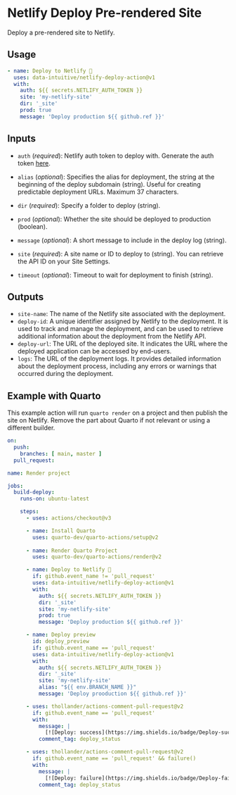 Netlify Deploy Pre-rendered Site
================

Deploy a pre-rendered site to Netlify.

## Usage

``` yaml
- name: Deploy to Netlify 🚀
  uses: data-intuitive/netlify-deploy-action@v1
  with:
    auth: ${{ secrets.NETLIFY_AUTH_TOKEN }}
    site: 'my-netlify-site'
    dir: '_site'
    prod: true
    message: 'Deploy production ${{ github.ref }}'
```

## Inputs

- `auth` (*required*): Netlify auth token to deploy with. Generate the
  auth token
  [here](https://app.netlify.com/user/applications#personal-access-tokens).

- `alias` (*optional*): Specifies the alias for deployment, the string
  at the beginning of the deploy subdomain (string). Useful for creating
  predictable deployment URLs. Maximum 37 characters.

- `dir` (*required*): Specify a folder to deploy (string).

- `prod` (*optional*): Whether the site should be deployed to production
  (boolean).

- `message` (*optional*): A short message to include in the deploy log
  (string).

- `site` (*required*): A site name or ID to deploy to (string). You can
  retrieve the API ID on your Site Settings.

- `timeout` (*optional*): Timeout to wait for deployment to finish
  (string).

## Outputs

- `site-name`: The name of the Netlify site associated with the
  deployment.
- `deploy-id`: A unique identifier assigned by Netlify to the
  deployment. It is used to track and manage the deployment, and can be
  used to retrieve additional information about the deployment from the
  Netlify API.
- `deploy-url`: The URL of the deployed site. It indicates the URL where
  the deployed application can be accessed by end-users.
- `logs`: The URL of the deployment logs. It provides detailed
  information about the deployment process, including any errors or
  warnings that occurred during the deployment.

## Example with Quarto

This example action will run `quarto render` on a project and then
publish the site on Netlify. Remove the part about Quarto if not
relevant or using a different builder.

``` yaml
on:
  push:
    branches: [ main, master ]
  pull_request:

name: Render project

jobs:
  build-deploy:
    runs-on: ubuntu-latest

    steps:
      - uses: actions/checkout@v3

      - name: Install Quarto
        uses: quarto-dev/quarto-actions/setup@v2
      
      - name: Render Quarto Project
        uses: quarto-dev/quarto-actions/render@v2

      - name: Deploy to Netlify 🚀
        if: github.event_name != 'pull_request'
        uses: data-intuitive/netlify-deploy-action@v1
        with:
          auth: ${{ secrets.NETLIFY_AUTH_TOKEN }}
          dir: '_site'
          site: 'my-netlify-site'
          prod: true
          message: 'Deploy production ${{ github.ref }}'

      - name: Deploy preview
        id: deploy_preview
        if: github.event_name == 'pull_request'
        uses: data-intuitive/netlify-deploy-action@v1
        with:
          auth: ${{ secrets.NETLIFY_AUTH_TOKEN }}
          dir: '_site'
          site: 'my-netlify-site'
          alias: "${{ env.BRANCH_NAME }}"
          message: 'Deploy prooduction ${{ github.ref }}'

      - uses: thollander/actions-comment-pull-request@v2
        if: github.event_name == 'pull_request'
        with:
          message: |
            [![Deploy: success](https://img.shields.io/badge/Deploy-success-success)](${{ steps.deploy_preview.outputs.deploy-url }})
          comment_tag: deploy_status

      - uses: thollander/actions-comment-pull-request@v2
        if: github.event_name == 'pull_request' && failure()
        with:
          message: |
            [![Deploy: failure](https://img.shields.io/badge/Deploy-failure-critical)]${{ steps.deploy_preview.outputs.logs }})
          comment_tag: deploy_status
```
